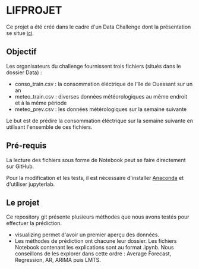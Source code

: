 # LIFPROJET

Ce projet a été créé dans le cadre d'un Data Challenge dont la présentation se situe [ici]( https://www.sfds.asso.fr/fr/jeunes_statisticiens/manifestations/610-data_challenge_jds_2018/).

## Objectif

Les organisateurs du challenge fournissent trois fichiers (situés dans le dossier Data) :
* conso_train.csv : la consommation éléctrique de l'île de Ouessant sur un an
* meteo_train.csv : diverses données météorologiques au même endroit et à la même période
* meteo_prev.csv : les données métérologiques sur la semaine suivante

Le but est de prédire la consommation éléctrique sur la semaine suivante en utilisant l'ensemble de ces fichiers.

## Pré-requis

La lecture des fichiers sous forme de Notebook peut se faire directement sur GitHub.

Pour la modification et les tests, il est nécessaire d'installer [Anaconda](https://www.anaconda.com) et d'utiliser jupyterlab.

## Le projet

Ce repository git présente plusieurs méthodes que nous avons testés pour effectuer la prédiction.
* visualizing permet d'avoir un premier aperçu des données.
* Les méthodes de prédiction ont chacune leur dossier. Les fichiers Notebook contenant les explications sont au format .ipynb. Nous conseillons de les explorer dans cette ordre : Average Forecast, Regression, AR, ARIMA puis LMTS.
